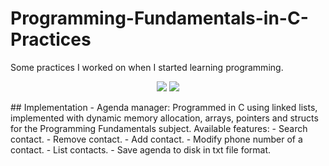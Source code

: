 # Programming-Fundamentals-in-C-Practices
Some practices I worked on when I started learning programming.
<p align="center">
  <img src="https://img.shields.io/github/license/asierzd/Programming-Fundamentals-in-C-Practices?label=License&style=for-the-badge&color=yellow" href="https://opensource.org/license/gpl-3-0/"/>
  <img src="https://img.shields.io/github/languages/top/asierzd/Programming-Fundamentals-in-C-Practices?style=for-the-badge&color=green"/>
</p>
## Implementation
- Agenda manager: Programmed in C using linked lists, implemented with dynamic memory allocation, arrays, pointers and structs for the Programming Fundamentals subject. Available features:
  - Search contact.
  - Remove contact.
  - Add contact.
  - Modify phone number of a contact.
  - List contacts.
  - Save agenda to disk in txt file format.
